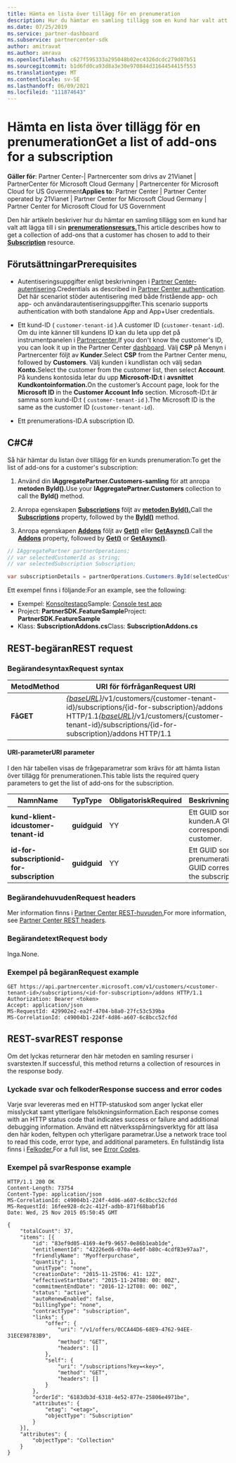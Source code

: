 ```yaml
---
title: Hämta en lista över tillägg för en prenumeration
description: Hur du hämtar en samling tillägg som en kund har valt att lägga till i sin prenumeration.
ms.date: 07/25/2019
ms.service: partner-dashboard
ms.subservice: partnercenter-sdk
author: amitravat
ms.author: amrava
ms.openlocfilehash: c627f595333a295048b02ec4326dcdc279d07b51
ms.sourcegitcommit: b1d6fd0ca93d8a3e30e970844d3164454415f553
ms.translationtype: MT
ms.contentlocale: sv-SE
ms.lasthandoff: 06/09/2021
ms.locfileid: "111874643"
---
```

# <a name="get-a-list-of-add-ons-for-a-subscription"></a><span data-ttu-id="debf8-103">Hämta en lista över tillägg för en prenumeration</span><span class="sxs-lookup"><span data-stu-id="debf8-103">Get a list of add-ons for a subscription</span></span>

<span data-ttu-id="debf8-104">**Gäller för**: Partner Center-| Partnercenter som drivs av 21Vianet | PartnerCenter för Microsoft Cloud Germany | Partnercenter för Microsoft Cloud for US Government</span><span class="sxs-lookup"><span data-stu-id="debf8-104">**Applies to**: Partner Center | Partner Center operated by 21Vianet | Partner Center for Microsoft Cloud Germany | Partner Center for Microsoft Cloud for US Government</span></span>

<span data-ttu-id="debf8-105">Den här artikeln beskriver hur du hämtar en samling tillägg som en kund har valt att lägga till i sin **[prenumerationsresurs.](subscription-resources.md)**</span><span class="sxs-lookup"><span data-stu-id="debf8-105">This article describes how to get a collection of add-ons that a customer has chosen to add to their **[Subscription](subscription-resources.md)** resource.</span></span>

## <a name="prerequisites"></a><span data-ttu-id="debf8-106">Förutsättningar</span><span class="sxs-lookup"><span data-stu-id="debf8-106">Prerequisites</span></span>

- <span data-ttu-id="debf8-107">Autentiseringsuppgifter enligt beskrivningen i [Partner Center-autentisering](partner-center-authentication.md).</span><span class="sxs-lookup"><span data-stu-id="debf8-107">Credentials as described in [Partner Center authentication](partner-center-authentication.md).</span></span> <span data-ttu-id="debf8-108">Det här scenariot stöder autentisering med både fristående app- och app- och användarautentiseringsuppgifter.</span><span class="sxs-lookup"><span data-stu-id="debf8-108">This scenario supports authentication with both standalone App and App+User credentials.</span></span>

- <span data-ttu-id="debf8-109">Ett kund-ID ( `customer-tenant-id` ).</span><span class="sxs-lookup"><span data-stu-id="debf8-109">A customer ID (`customer-tenant-id`).</span></span> <span data-ttu-id="debf8-110">Om du inte känner till kundens ID kan du leta upp det på instrumentpanelen i [Partnercenter.](https://partner.microsoft.com/dashboard)</span><span class="sxs-lookup"><span data-stu-id="debf8-110">If you don't know the customer's ID, you can look it up in the Partner Center [dashboard](https://partner.microsoft.com/dashboard).</span></span> <span data-ttu-id="debf8-111">Välj **CSP** på Menyn i Partnercenter följt av **Kunder**.</span><span class="sxs-lookup"><span data-stu-id="debf8-111">Select **CSP** from the Partner Center menu, followed by **Customers**.</span></span> <span data-ttu-id="debf8-112">Välj kunden i kundlistan och välj sedan **Konto.**</span><span class="sxs-lookup"><span data-stu-id="debf8-112">Select the customer from the customer list, then select **Account**.</span></span> <span data-ttu-id="debf8-113">På kundens kontosida letar du upp **Microsoft-ID:t** i **avsnittet Kundkontoinformation.**</span><span class="sxs-lookup"><span data-stu-id="debf8-113">On the customer’s Account page, look for the **Microsoft ID** in the **Customer Account Info** section.</span></span> <span data-ttu-id="debf8-114">Microsoft-ID:t är samma som kund-ID:t ( `customer-tenant-id` ).</span><span class="sxs-lookup"><span data-stu-id="debf8-114">The Microsoft ID is the same as the customer ID  (`customer-tenant-id`).</span></span>

- <span data-ttu-id="debf8-115">Ett prenumerations-ID.</span><span class="sxs-lookup"><span data-stu-id="debf8-115">A subscription ID.</span></span>

## <a name="c"></a><span data-ttu-id="debf8-116">C\#</span><span class="sxs-lookup"><span data-stu-id="debf8-116">C\#</span></span>

<span data-ttu-id="debf8-117">Så här hämtar du listan över tillägg för en kunds prenumeration:</span><span class="sxs-lookup"><span data-stu-id="debf8-117">To get the list of add-ons for a customer's subscription:</span></span>

1. <span data-ttu-id="debf8-118">Använd din **IAggregatePartner.Customers-samling** för att anropa **metoden ById().**</span><span class="sxs-lookup"><span data-stu-id="debf8-118">Use your **IAggregatePartner.Customers** collection to call the **ById()** method.</span></span>

2. <span data-ttu-id="debf8-119">Anropa egenskapen [**Subscriptions**](/dotnet/api/microsoft.store.partnercenter.customers.icustomer.subscriptions) följt av [**metoden ById().**](/dotnet/api/microsoft.store.partnercenter.subscriptions.isubscriptioncollection.byid)</span><span class="sxs-lookup"><span data-stu-id="debf8-119">Call the [**Subscriptions**](/dotnet/api/microsoft.store.partnercenter.customers.icustomer.subscriptions) property, followed by the [**ById()**](/dotnet/api/microsoft.store.partnercenter.subscriptions.isubscriptioncollection.byid) method.</span></span>

3. <span data-ttu-id="debf8-120">Anropa egenskapen [**Addons**](/dotnet/api/microsoft.store.partnercenter.subscriptions.isubscription.addons) följt av [**Get()**](/dotnet/api/microsoft.store.partnercenter.subscriptions.isubscriptionaddoncollection.get) eller [**GetAsync()**](/dotnet/api/microsoft.store.partnercenter.subscriptions.isubscriptionaddoncollection.getasync).</span><span class="sxs-lookup"><span data-stu-id="debf8-120">Call the [**Addons**](/dotnet/api/microsoft.store.partnercenter.subscriptions.isubscription.addons) property, followed by [**Get()**](/dotnet/api/microsoft.store.partnercenter.subscriptions.isubscriptionaddoncollection.get) or [**GetAsync()**](/dotnet/api/microsoft.store.partnercenter.subscriptions.isubscriptionaddoncollection.getasync).</span></span>

``` csharp
// IAggregatePartner partnerOperations;
// var selectedCustomerId as string;
// var selectedSubscription Subscription;

var subscriptionDetails = partnerOperations.Customers.ById(selectedCustomerId).Subscriptions.ById(selectedSubscription.Id).AddOns.Get();

```

<span data-ttu-id="debf8-121">Ett exempel finns i följande:</span><span class="sxs-lookup"><span data-stu-id="debf8-121">For an example, see the following:</span></span>

- <span data-ttu-id="debf8-122">Exempel: [Konsoltestapp](console-test-app.md)</span><span class="sxs-lookup"><span data-stu-id="debf8-122">Sample: [Console test app](console-test-app.md)</span></span>
- <span data-ttu-id="debf8-123">Project: **PartnerSDK.FeatureSample**</span><span class="sxs-lookup"><span data-stu-id="debf8-123">Project: **PartnerSDK.FeatureSample**</span></span>
- <span data-ttu-id="debf8-124">Klass: **SubscriptionAddons.cs**</span><span class="sxs-lookup"><span data-stu-id="debf8-124">Class: **SubscriptionAddons.cs**</span></span>

## <a name="rest-request"></a><span data-ttu-id="debf8-125">REST-begäran</span><span class="sxs-lookup"><span data-stu-id="debf8-125">REST request</span></span>

### <a name="request-syntax"></a><span data-ttu-id="debf8-126">Begärandesyntax</span><span class="sxs-lookup"><span data-stu-id="debf8-126">Request syntax</span></span>

| <span data-ttu-id="debf8-127">Metod</span><span class="sxs-lookup"><span data-stu-id="debf8-127">Method</span></span>  | <span data-ttu-id="debf8-128">URI för förfrågan</span><span class="sxs-lookup"><span data-stu-id="debf8-128">Request URI</span></span>                                                                                                                       |
|---------|-----------------------------------------------------------------------------------------------------------------------------------|
| <span data-ttu-id="debf8-129">**Få**</span><span class="sxs-lookup"><span data-stu-id="debf8-129">**GET**</span></span> | <span data-ttu-id="debf8-130">[*{baseURL}*](partner-center-rest-urls.md)/v1/customers/{customer-tenant-id}/subscriptions/{id-for-subscription}/addons HTTP/1.1</span><span class="sxs-lookup"><span data-stu-id="debf8-130">[*{baseURL}*](partner-center-rest-urls.md)/v1/customers/{customer-tenant-id}/subscriptions/{id-for-subscription}/addons HTTP/1.1</span></span> |

#### <a name="uri-parameter"></a><span data-ttu-id="debf8-131">URI-parameter</span><span class="sxs-lookup"><span data-stu-id="debf8-131">URI parameter</span></span>

<span data-ttu-id="debf8-132">I den här tabellen visas de frågeparametrar som krävs för att hämta listan över tillägg för prenumerationen.</span><span class="sxs-lookup"><span data-stu-id="debf8-132">This table lists the required query parameters to get the list of add-ons for the subscription.</span></span>

| <span data-ttu-id="debf8-133">Namn</span><span class="sxs-lookup"><span data-stu-id="debf8-133">Name</span></span>                    | <span data-ttu-id="debf8-134">Typ</span><span class="sxs-lookup"><span data-stu-id="debf8-134">Type</span></span>     | <span data-ttu-id="debf8-135">Obligatorisk</span><span class="sxs-lookup"><span data-stu-id="debf8-135">Required</span></span> | <span data-ttu-id="debf8-136">Beskrivning</span><span class="sxs-lookup"><span data-stu-id="debf8-136">Description</span></span>                               |
|-------------------------|----------|----------|-------------------------------------------|
| <span data-ttu-id="debf8-137">**kund-klient-id**</span><span class="sxs-lookup"><span data-stu-id="debf8-137">**customer-tenant-id**</span></span>  | <span data-ttu-id="debf8-138">**guid**</span><span class="sxs-lookup"><span data-stu-id="debf8-138">**guid**</span></span> | <span data-ttu-id="debf8-139">Y</span><span class="sxs-lookup"><span data-stu-id="debf8-139">Y</span></span>        | <span data-ttu-id="debf8-140">Ett GUID som motsvarar kunden.</span><span class="sxs-lookup"><span data-stu-id="debf8-140">A GUID corresponding to the customer.</span></span>     |
| <span data-ttu-id="debf8-141">**id-for-subscription**</span><span class="sxs-lookup"><span data-stu-id="debf8-141">**id-for-subscription**</span></span> | <span data-ttu-id="debf8-142">**guid**</span><span class="sxs-lookup"><span data-stu-id="debf8-142">**guid**</span></span> | <span data-ttu-id="debf8-143">Y</span><span class="sxs-lookup"><span data-stu-id="debf8-143">Y</span></span>        | <span data-ttu-id="debf8-144">Ett GUID som motsvarar prenumerationen.</span><span class="sxs-lookup"><span data-stu-id="debf8-144">A GUID corresponding to the subscription.</span></span> |

### <a name="request-headers"></a><span data-ttu-id="debf8-145">Begärandehuvuden</span><span class="sxs-lookup"><span data-stu-id="debf8-145">Request headers</span></span>

<span data-ttu-id="debf8-146">Mer information finns i [Partner Center REST-huvuden.](headers.md)</span><span class="sxs-lookup"><span data-stu-id="debf8-146">For more information, see [Partner Center REST headers](headers.md).</span></span>

### <a name="request-body"></a><span data-ttu-id="debf8-147">Begärandetext</span><span class="sxs-lookup"><span data-stu-id="debf8-147">Request body</span></span>

<span data-ttu-id="debf8-148">Inga.</span><span class="sxs-lookup"><span data-stu-id="debf8-148">None.</span></span>

### <a name="request-example"></a><span data-ttu-id="debf8-149">Exempel på begäran</span><span class="sxs-lookup"><span data-stu-id="debf8-149">Request example</span></span>

```http
GET https://api.partnercenter.microsoft.com/v1/customers/<customer-tenant-id>/subscriptions/<id-for-subscription>/addons HTTP/1.1
Authorization: Bearer <token>
Accept: application/json
MS-RequestId: 429902e2-ea2f-4704-b8a0-27fc53c539ba
MS-CorrelationId: c49004b1-224f-4d86-a607-6c8bcc52cfdd
```

## <a name="rest-response"></a><span data-ttu-id="debf8-150">REST-svar</span><span class="sxs-lookup"><span data-stu-id="debf8-150">REST response</span></span>

<span data-ttu-id="debf8-151">Om det lyckas returnerar den här metoden en samling resurser i svarstexten.</span><span class="sxs-lookup"><span data-stu-id="debf8-151">If successful, this method returns a collection of resources in the response body.</span></span>

### <a name="response-success-and-error-codes"></a><span data-ttu-id="debf8-152">Lyckade svar och felkoder</span><span class="sxs-lookup"><span data-stu-id="debf8-152">Response success and error codes</span></span>

<span data-ttu-id="debf8-153">Varje svar levereras med en HTTP-statuskod som anger lyckat eller misslyckat samt ytterligare felsökningsinformation.</span><span class="sxs-lookup"><span data-stu-id="debf8-153">Each response comes with an HTTP status code that indicates success or failure and additional debugging information.</span></span> <span data-ttu-id="debf8-154">Använd ett nätverksspårningsverktyg för att läsa den här koden, feltypen och ytterligare parametrar.</span><span class="sxs-lookup"><span data-stu-id="debf8-154">Use a network trace tool to read this code, error type, and additional parameters.</span></span> <span data-ttu-id="debf8-155">En fullständig lista finns i [Felkoder.](error-codes.md)</span><span class="sxs-lookup"><span data-stu-id="debf8-155">For a full list, see [Error Codes](error-codes.md).</span></span>

### <a name="response-example"></a><span data-ttu-id="debf8-156">Exempel på svar</span><span class="sxs-lookup"><span data-stu-id="debf8-156">Response example</span></span>

```http
HTTP/1.1 200 OK
Content-Length: 73754
Content-Type: application/json
MS-CorrelationId: c49004b1-224f-4d86-a607-6c8bcc52cfdd
MS-RequestId: 16fee928-dc2c-412f-adbb-871f68babf16
Date: Wed, 25 Nov 2015 05:50:45 GMT

{
    "totalCount": 37,
    "items": [{
        "id": "83ef9d05-4169-4ef9-9657-0e86b1eab1de",
        "entitlementId": "42226ed6-070a-4e0f-b80c-4cdfB3e97aa7",
        "friendlyName": "Myofferpurchase",
        "quantity": 1,
        "unitType": "none",
        "creationDate": "2015-11-25T06: 41: 12Z",
        "effectiveStartDate": "2015-11-24T08: 00: 00Z",
        "commitmentEndDate": "2016-12-12T08: 00: 00Z",
        "status": "active",
        "autoRenewEnabled": false,
        "billingType": "none",
        "contractType": "subscription",
        "links": {
            "offer": {
                "uri": "/v1/offers/0CCA44D6-68E9-4762-94EE-31ECE98783B9",
                "method": "GET",
                "headers": []
            },
            "self": {
                "uri": "/subscriptions?key=<key>",
                "method": "GET",
                "headers": []
            }
        },
        "orderId": "6183db3d-6318-4e52-877e-25806e4971be",
        "attributes": {
            "etag": "<etag>",
            "objectType": "Subscription"
        }
    }],
    "attributes": {
        "objectType": "Collection"
    }
}
```

